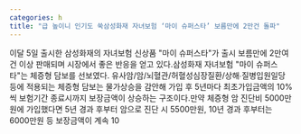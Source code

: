```yaml
---
categories: h
title: "급 높이니 인기도 쑥삼성화재 자녀보험 ‘마이 슈퍼스타’ 보름만에 2만건 돌파"
---
```

이달 5일 출시한 삼성화재의 자녀보험 신상품 "마이 슈퍼스타"가 출시 보름만에 2만여건 이상 판매되며 시장에서 좋은 반응을 얻고 있다.삼성화재 자녀보험 "마이 슈퍼스타"는 체증형 담보를 선보였다. 유사암/암/뇌혈관/허혈성심장질환/상해∙질병입원일당 등에 적용되는 체증형 담보는 물가상승을 감안해 가입 후 5년마다 최초가입금액의 10%씩 보험기간 종료시까지 보장금액이 상승하는 구조이다.만약 체증형 암 진단비 5000만원에 가입했다면 5년 경과 후부터 암으로 진단 시 5500만원, 10년 경과 후부터는 6000만원 등 보장금액이 계속 10